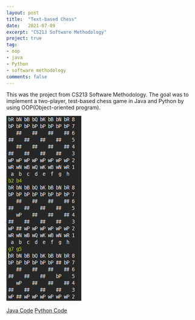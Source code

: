```yaml
---
layout: post
title:  "Text-based Chess"
date:   2021-07-09
excerpt: "CS213 Software Methodology"
project: true
tag:
- oop
- java
- Python
- software methodology
comments: false
---
```

This was the project from CS213 Software Methodology. The goal was to implement a two-player, test-based chess game in Java and Python by using OOP(Object-oriented program).

![](../assets/img/chess.png)

<div markdown="0">
    <a href="https://github.com/Sangkyun-Kim15/Software-Methodology/tree/master/Chess" class="btn">Java Code</a>
    <a href="https://github.com/Sangkyun-Kim15/Chess_python" class="btn">Python Code</a>
</div>
